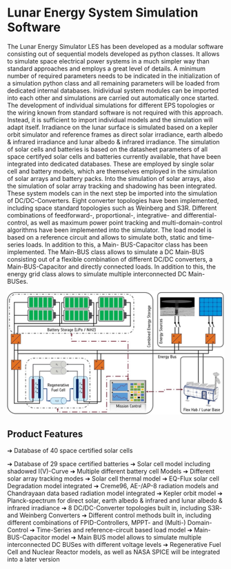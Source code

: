 # Lunar Energy System Simulation Software

The Lunar Energy Simulator LES has been developed as a modular software consisting out of sequential models developed as python classes. It allows to simulate space electrical power systems in a much simpler way than standard approaches and employs a great level of details. A minimum number of required parameters needs to be indicated in the initialization of a simulation python class and all remaining parameters will be loaded from dedicated internal databases. Inidividual system modules can be imported into each other and simulations are carried out automatically once started. The development of individual simulations for different EPS topologies or the wiring known from standard software is not required with this approach. Instead, it is sufficient to import individual models and the simulation will adapt itself.
Irradiance on the lunar surface is simulated based on a kepler orbit simulator and reference frames as direct solar irradiance, earth albedo & infrared irradiance and lunar albedo & infrared irradiance. The simulation of solar cells and batteries is based on the datasheet parameters of all space certifyed solar cells and batteries currently available, that have been integrated into dedicated databases. These are employed by single solar cell and battery models, which are themselves employed in the simulation of solar arrays and battery packs. Into the simulation of solar arrays, also the simulation of solar array tracking and shadowing has been integrated. These system models can in the next step be imported into the simulation of DC/DC-Converters. Eight converter topologies have been implemented, including space standard topologies such as Weinberg and S3R. Different combinations of feedforward-, proportional-, integrative- and differential-control, as well as maximum power point tracking and multi-domain-control algorithms have been implemented into the simulator. The load model is based on a reference circuit and allows to simulate both, static and time-series loads. In addition to this, a Main- BUS-Capacitor class has been implemented. The Main-BUS class allows to simulate a DC Main-BUS consisting out of a flexible combination of different DC/DC converters, a Main-BUS-Capacitor and directly connected loads. In addition to this, the energy grid class alows to simulate multiple interconnected DC Main-BUSes.

![image](https://github.com/Spo-ck/Lunar-Energy-System-Simulation-Software/blob/main/Visualization/LES3Topology.png?raw=true)

## Product Features

➔ Database of 40 space certified solar cells

➔ Database of 29 space certified batteries
➔ Solar cell model including shadowed I(V)-Curve
➔ Multiple different battery cell Models
➔ Different solar array tracking modes
➔ Solar cell thermal model
➔ EQ-Flux solar cell Degradation model integrated
➔ Creme96, AE-/AP-8 radiation models and Chandrayaan data based radiation model integrated
➔ Kepler orbit model
➔ Planck-spectrum for direct solar, earth albedo & infrared and lunar albedo & infrared irradiance
➔ 8 DC/DC-Converter topologies built in, including S3R- and Weinberg Converters
➔ Different control methods built in, including different combinations of FPID-Controllers, MPPT- and (Multi-)
Domain-Control
➔ Time-Series and reference-circuit based load model
➔ Main-BUS-Capacitor model
➔ Main BUS model allows to simulate multiple interconnected DC BUSes with different voltage levels
➔ Regenerative Fuel Cell and Nuclear Reactor models, as well as NASA SPICE will be integrated into a later
version
